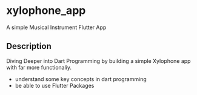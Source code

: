 # xylophone_app

A simple Musical Instrument Flutter App

## Description

Diving Deeper into Dart Programming by building a simple Xylophone app with far more functionaliy.
- understand some key concepts in dart programming
- be able to use Flutter Packages


